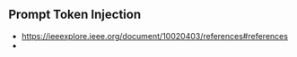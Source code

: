 ## Prompt Token Injection

* https://ieeexplore.ieee.org/document/10020403/references#references
* 
